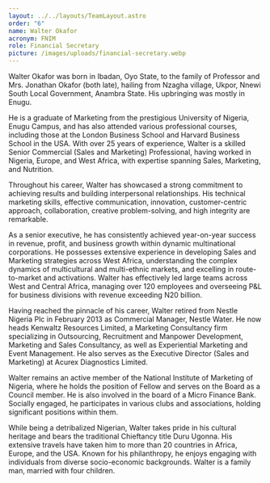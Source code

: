 ```yaml
---
layout: ../../layouts/TeamLayout.astro
order: "6"
name: Walter Okafor
acronym: FNIM
role: Financial Secretary
picture: /images/uploads/financial-secretary.webp
---
```

Walter Okafor was born in Ibadan, Oyo State, to the family of Professor and Mrs. Jonathan Okafor (both late), hailing from Nzagha village, Ukpor, Nnewi South Local Government, Anambra State. His upbringing was mostly in Enugu.





He is a graduate of Marketing from the prestigious University of Nigeria, Enugu Campus, and has also attended various professional courses, including those at the London Business School and Harvard Business School in the USA. With over 25 years of experience, Walter is a skilled Senior Commercial (Sales and Marketing) Professional, having worked in Nigeria, Europe, and West Africa, with expertise spanning Sales, Marketing, and Nutrition.





Throughout his career, Walter has showcased a strong commitment to achieving results and building interpersonal relationships. His technical marketing skills, effective communication, innovation, customer-centric approach, collaboration, creative problem-solving, and high integrity are remarkable.





As a senior executive, he has consistently achieved year-on-year success in revenue, profit, and business growth within dynamic multinational corporations. He possesses extensive experience in developing Sales and Marketing strategies across West Africa, understanding the complex dynamics of multicultural and multi-ethnic markets, and excelling in route-to-market and activations. Walter has effectively led large teams across West and Central Africa, managing over 120 employees and overseeing P&L for business divisions with revenue exceeding N20 billion.





Having reached the pinnacle of his career, Walter retired from Nestle Nigeria Plc in February 2013 as Commercial Manager, Nestle Water. He now heads Kenwaltz Resources Limited, a Marketing Consultancy firm specializing in Outsourcing, Recruitment and Manpower Development, Marketing and Sales Consultancy, as well as Experiential Marketing and Event Management. He also serves as the Executive Director (Sales and Marketing) at Acurex Diagnostics Limited.





Walter remains an active member of the National Institute of Marketing of Nigeria, where he holds the position of Fellow and serves on the Board as a Council member. He is also involved in the board of a Micro Finance Bank. Socially engaged, he participates in various clubs and associations, holding significant positions within them.





While being a detribalized Nigerian, Walter takes pride in his cultural heritage and bears the traditional Chieftancy title Duru Ugonna. His extensive travels have taken him to more than 20 countries in Africa, Europe, and the USA. Known for his philanthropy, he enjoys engaging with individuals from diverse socio-economic backgrounds. Walter is a family man, married with four children.
